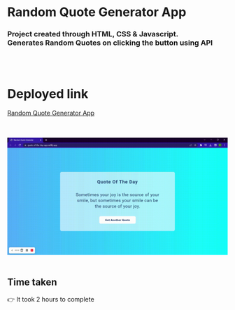 # Random Quote Generator App

### Project created through HTML, CSS & Javascript. <br> Generates Random Quotes on clicking the button using API
<br>
<br>

# Deployed link

[Random Quote Generator App](https://quote-of-the-day-app.netlify.app/ "project link")

<br>
<br>

<img src= "./Random_quote_generator.gif" alt="">

<br>
<br>

## Time taken 
👉 It took 2 hours to complete

